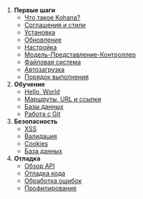 1. **Первые шаги**
   - [Что такое Kohana?](about.kohana)
   - [Соглашения и стили](about.conventions)
   - [Установка](about.installation)
   - [Обновление](about.upgrading)
   - [Настройка](about.configuration)
   - [Модель-Представление-Контроллер](about.mvc)
   - [Файловая система](about.filesystem)
   - [Автозагрузка](about.autoloading)
   - [Порядок выполнения](about.flow)
2. **Обучение**
   - [Hello, World](tutorials.helloworld)
   - [Маршруты, URL и ссылки](tutorials.urls)
   - [Базы данных](tutorials.databases)
   - [Работа с Git](tutorials.git)
3. **Безопасность**
   - [XSS](security.xss)
   - [Валидация](security.validation)
   - [Cookies](security.cookies)
   - [База данных](security.database)
4. **Отладка**
   - [Обзор API](api)
   - [Отладка кода](debugging.code)
   - [Обработка ошибок](debugging.errors)
   - [Профилирование](debugging.profiling)
